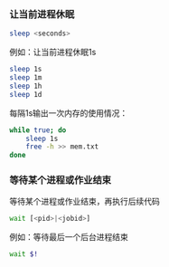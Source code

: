 ### 让当前进程休眠

```bash
sleep <seconds>
```

例如：让当前进程休眠1s

```bash
sleep 1s
sleep 1m
sleep 1h
sleep 1d
```

每隔1s输出一次内存的使用情况：

```bash
while true; do
    sleep 1s
    free -h >> mem.txt
done	
```

### 等待某个进程或作业结束

等待某个进程或作业结束，再执行后续代码

```bash
wait [<pid>|<jobid>]
```

例如：等待最后一个后台进程结束

```bash
wait $!
```

